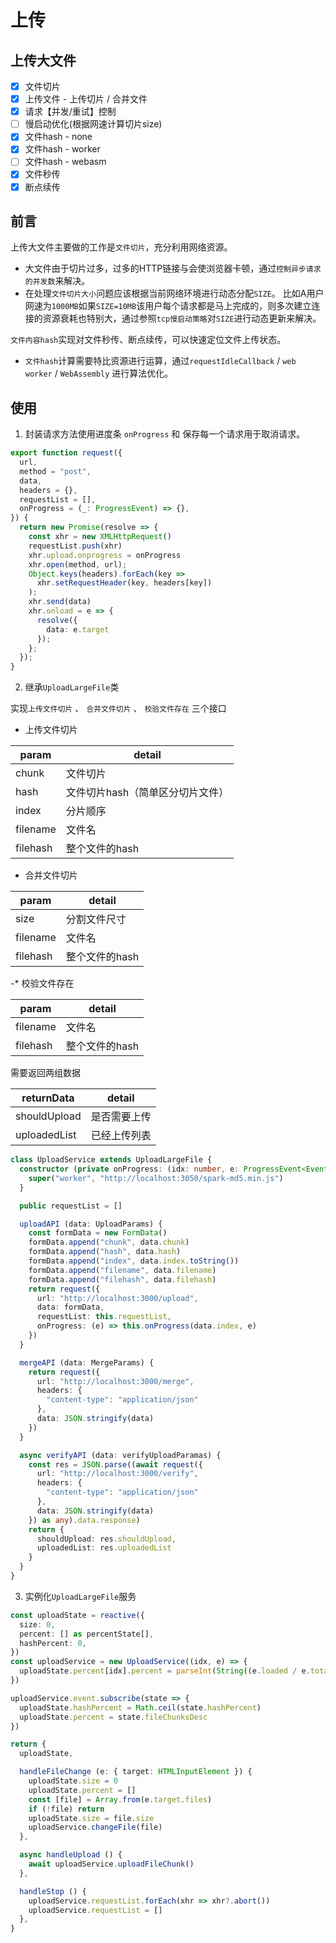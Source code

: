 # 上传

## 上传大文件

- [x] 文件切片
- [x] 上传文件 - 上传切片 / 合并文件
- [x] 请求【并发/重试】控制
- [ ] 慢启动优化(根据网速计算切片size)
- [x] 文件hash - none
- [x] 文件hash - worker
- [ ] 文件hash - webasm
- [x] 文件秒传
- [x] 断点续传

## 前言

上传大文件主要做的工作是`文件切片`，充分利用网络资源。
* 大文件由于切片过多，过多的HTTP链接与会使浏览器卡顿，通过`控制异步请求的并发数`来解决。
* 在处理`文件切片大小`问题应该根据当前网络环境进行动态分配`SIZE`。
比如A用户网速为`1000MB`如果`SIZE=10MB`该用户每个请求都是马上完成的，则多次建立连接的资源衰耗也特别大，通过参照`tcp慢启动策略`对`SIZE`进行动态更新来解决。

`文件内容hash`实现对文件秒传、断点续传，可以快速定位文件上传状态。
* `文件hash`计算需要特比资源进行运算，通过`requestIdleCallback` / `web worker` / `WebAssembly` 进行算法优化。

## 使用

1. 封装请求方法使用进度条 `onProgress` 和 保存每一个请求用于取消请求。
```ts
export function request({
  url,
  method = "post",
  data,
  headers = {},
  requestList = [],
  onProgress = (_: ProgressEvent) => {},
}) {
  return new Promise(resolve => {
    const xhr = new XMLHttpRequest()
    requestList.push(xhr)
    xhr.upload.onprogress = onProgress
    xhr.open(method, url);
    Object.keys(headers).forEach(key =>
      xhr.setRequestHeader(key, headers[key])
    );
    xhr.send(data)
    xhr.onload = e => {
      resolve({
        data: e.target
      });
    };
  });
}
```

2. 继承`UploadLargeFile`类

实现`上传文件切片` 、 `合并文件切片` 、 `校验文件存在` 三个接口

* 上传文件切片

|param|detail|
|-----|------|
|chunk|文件切片|
|hash|文件切片hash（简单区分切片文件）|
|index|分片顺序|
|filename|文件名|
|filehash|整个文件的hash|

* 合并文件切片

|param|detail|
|-----|------|
|size|分割文件尺寸|
|filename|文件名|
|filehash|整个文件的hash|

-* 校验文件存在

|param|detail|
|-----|------|
|filename|文件名|
|filehash|整个文件的hash|

需要返回两组数据

|returnData|detail|
|-----|------|
|shouldUpload|是否需要上传|
|uploadedList|已经上传列表|

```ts
class UploadService extends UploadLargeFile {
  constructor (private onProgress: (idx: number, e: ProgressEvent<EventTarget>) => void = () => {}) {
    super("worker", "http://localhost:3050/spark-md5.min.js")
  }

  public requestList = []

  uploadAPI (data: UploadParams) {
    const formData = new FormData()
    formData.append("chunk", data.chunk)
    formData.append("hash", data.hash)
    formData.append("index", data.index.toString())
    formData.append("filename", data.filename)
    formData.append("filehash", data.filehash)
    return request({
      url: "http://localhost:3000/upload",
      data: formData,
      requestList: this.requestList,
      onProgress: (e) => this.onProgress(data.index, e)
    })
  }

  mergeAPI (data: MergeParams) {
    return request({
      url: "http://localhost:3000/merge",
      headers: {
        "content-type": "application/json"
      },
      data: JSON.stringify(data)
    })
  }

  async verifyAPI (data: verifyUploadParamas) {
    const res = JSON.parse((await request({
      url: "http://localhost:3000/verify",
      headers: {
        "content-type": "application/json"
      },
      data: JSON.stringify(data)
    }) as any).data.response)
    return {
      shouldUpload: res.shouldUpload,
      uploadedList: res.uploadedList
    }
  }
}
```

3. 实例化`UploadLargeFile`服务

```ts
const uploadState = reactive({
  size: 0,
  percent: [] as percentState[],
  hashPercent: 0,
})
const uploadService = new UploadService((idx, e) => {
  uploadState.percent[idx].percent = parseInt(String((e.loaded / e.total) * 100))
})

uploadService.event.subscribe(state => {
  uploadState.hashPercent = Math.ceil(state.hashPercent)
  uploadState.percent = state.fileChunksDesc
})

return {
  uploadState,

  handleFileChange (e: { target: HTMLInputElement }) {
    uploadState.size = 0
    uploadState.percent = []
    const [file] = Array.from(e.target.files)
    if (!file) return
    uploadState.size = file.size
    uploadService.changeFile(file)
  },

  async handleUpload () {
    await uploadService.uploadFileChunk()
  },

  handleStop () {
    uploadService.requestList.forEach(xhr => xhr?.abort())
    uploadService.requestList = []
  },
}
```

